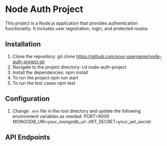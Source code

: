 # Node Auth Project

This project is a Node.js application that provides authentication functionality. It includes user registration, login, and protected routes.

## Installation

1. Clone the repository:
    git clone https://github.com/your-username/node-auth-project.git
2. Navigate to the project directory:
    cd node-auth-project
3. Install the dependencies:
    npm install
4. To run the project
    npm run start
5. To run the test cases
    npm test

## Configuration

1. Change `.env` file in the root directory and update the following environment variables as needed:
    PORT=9000
    MONGODB_URI=your_mongodb_uri
    JWT_SECRET=your_jwt_secret

## API Endpoints

